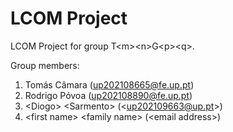 # LCOM Project

LCOM Project for group T&lt;m&gt;&lt;n&gt;G&lt;p&gt;&lt;q&gt;.

Group members:

1. Tomás Câmara (up202108665@fe.up.pt)
2. Rodrigo Póvoa (up202108890@fe.up.pt)
3. &lt;Diogo&gt; &lt;Sarmento&gt; (&lt;up202109663@up.pt&gt;)
4. &lt;first name&gt; &lt;family name&gt; (&lt;email address&gt;)
